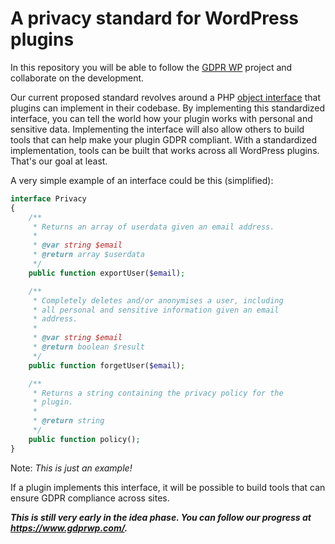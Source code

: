 # A privacy standard for WordPress plugins

In this repository you will be able to follow the [GDPR WP](https://www.gdprwp.com/) project and collaborate on the development.

Our current proposed standard revolves around a PHP [object interface](http://php.net/manual/en/language.oop5.interfaces.php) that plugins can implement in their codebase. By implementing this standardized interface, you can tell the world how your plugin works with personal and sensitive data. Implementing the interface will also allow others to build tools that can help make your plugin GDPR compliant. With a standardized implementation, tools can be built that works across all WordPress plugins. That's our goal at least.

A very simple example of an interface could be this (simplified):

```php
interface Privacy
{
    /**
     * Returns an array of userdata given an email address.
     *
     * @var string $email
     * @return array $userdata
     */
    public function exportUser($email);

    /**
     * Completely deletes and/or anonymises a user, including
     * all personal and sensitive information given an email
     * address.
     *
     * @var string $email
     * @return boolean $result
     */
    public function forgetUser($email);

    /**
     * Returns a string containing the privacy policy for the
     * plugin.
     *
     * @return string
     */
    public function policy();
}
```

Note: _This is just an example!_

If a plugin implements this interface, it will be possible to build tools that can ensure GDPR compliance across sites.

_**This is still very early in the idea phase. You can follow our progress at https://www.gdprwp.com/.**_

